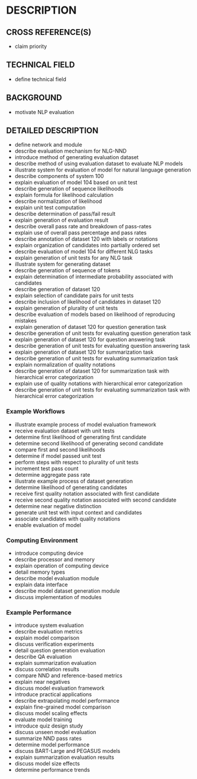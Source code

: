 # DESCRIPTION

## CROSS REFERENCE(S)

- claim priority

## TECHNICAL FIELD

- define technical field

## BACKGROUND

- motivate NLP evaluation

## DETAILED DESCRIPTION

- define network and module
- describe evaluation mechanism for NLG-NND
- introduce method of generating evaluation dataset
- describe method of using evaluation dataset to evaluate NLP models
- illustrate system for evaluation of model for natural language generation
- describe components of system 100
- explain evaluation of model 104 based on unit test
- describe generation of sequence likelihoods
- explain formula for likelihood calculation
- describe normalization of likelihood
- explain unit test computation
- describe determination of pass/fail result
- explain generation of evaluation result
- describe overall pass rate and breakdown of pass-rates
- explain use of overall pass percentage and pass rates
- describe annotation of dataset 120 with labels or notations
- explain organization of candidates into partially ordered set
- describe evaluation of model 104 for different NLG tasks
- explain generation of unit tests for any NLG task
- illustrate system for generating dataset
- describe generation of sequence of tokens
- explain determination of intermediate probability associated with candidates
- describe generation of dataset 120
- explain selection of candidate pairs for unit tests
- describe inclusion of likelihood of candidates in dataset 120
- explain generation of plurality of unit tests
- describe evaluation of models based on likelihood of reproducing mistakes
- explain generation of dataset 120 for question generation task
- describe generation of unit tests for evaluating question generation task
- explain generation of dataset 120 for question answering task
- describe generation of unit tests for evaluating question answering task
- explain generation of dataset 120 for summarization task
- describe generation of unit tests for evaluating summarization task
- explain normalization of quality notations
- describe generation of dataset 120 for summarization task with hierarchical error categorization
- explain use of quality notations with hierarchical error categorization
- describe generation of unit tests for evaluating summarization task with hierarchical error categorization

### Example Workflows

- illustrate example process of model evaluation framework
- receive evaluation dataset with unit tests
- determine first likelihood of generating first candidate
- determine second likelihood of generating second candidate
- compare first and second likelihoods
- determine if model passed unit test
- perform steps with respect to plurality of unit tests
- increment test pass count
- determine aggregate pass rate
- illustrate example process of dataset generation
- determine likelihood of generating candidates
- receive first quality notation associated with first candidate
- receive second quality notation associated with second candidate
- determine near negative distinction
- generate unit test with input context and candidates
- associate candidates with quality notations
- enable evaluation of model

### Computing Environment

- introduce computing device
- describe processor and memory
- explain operation of computing device
- detail memory types
- describe model evaluation module
- explain data interface
- describe model dataset generation module
- discuss implementation of modules

### Example Performance

- introduce system evaluation
- describe evaluation metrics
- explain model comparison
- discuss verification experiments
- detail question generation evaluation
- describe QA evaluation
- explain summarization evaluation
- discuss correlation results
- compare NND and reference-based metrics
- explain near negatives
- discuss model evaluation framework
- introduce practical applications
- describe extrapolating model performance
- explain fine-grained model comparison
- discuss model scaling effects
- evaluate model training
- introduce quiz design study
- discuss unseen model evaluation
- summarize NND pass rates
- determine model performance
- discuss BART-Large and PEGASUS models
- explain summarization evaluation results
- discuss model size effects
- determine performance trends

